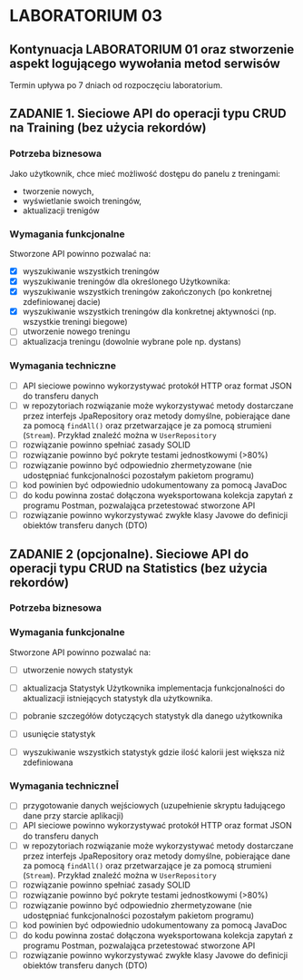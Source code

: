 # LABORATORIUM 03

## Kontynuacja LABORATORIUM 01 oraz stworzenie aspekt logującego wywołania metod serwisów
Termin upływa po 7 dniach od rozpoczęciu laboratorium.
## ZADANIE 1. Sieciowe API do operacji typu CRUD na Training (bez użycia rekordów)

### Potrzeba biznesowa

Jako użytkownik, chce mieć możliwość dostępu do panelu z treningami:

- tworzenie nowych,
- wyświetlanie swoich treningów,
- aktualizacji trenigów

### Wymagania funkcjonalne

Stworzone API powinno pozwalać na:

- [X] wyszukiwanie wszystkich treningów
- [X] wyszukiwanie treningów dla określonego Użytkownika:
- [X] wyszukiwanie wszystkich treningów zakończonych (po konkretnej zdefiniowanej dacie)
- [X] wyszukiwanie wszystkich treningów dla konkretnej aktywności (np. wszystkie treningi biegowe)
- [ ] utworzenie nowego treningu
- [ ] aktualizacja treningu (dowolnie wybrane pole np. dystans)

### Wymagania techniczne

- [ ] API sieciowe powinno wykorzystywać protokół HTTP oraz format JSON do transferu danych
- [ ] w repozytoriach rozwiązanie może wykorzystywać metody dostarczane przez interfejs JpaRepository oraz metody
  domyślne, pobierające dane za pomocą `findAll()` oraz przetwarzające je za pomocą strumieni (`Stream`). Przykład
  znaleźć można w `UserRepository`
- [ ] rozwiązanie powinno spełniać zasady SOLID
- [ ] rozwiązanie powinno być pokryte testami jednostkowymi (>80%)
- [ ] rozwiązanie powinno być odpowiednio zhermetyzowane (nie udostępniać funkcjonalności pozostałym pakietom programu)
- [ ] kod powinien być odpowiednio udokumentowany za pomocą JavaDoc
- [ ] do kodu powinna zostać dołączona wyeksportowana kolekcja zapytań z programu Postman, pozwalająca przetestować
  stworzone API
- [ ] rozwiązanie powinno wykorzystywać zwykłe klasy Javowe do definicji obiektów transferu danych (DTO)

## ZADANIE 2 (opcjonalne). Sieciowe API do operacji typu CRUD na Statistics (bez użycia rekordów)

### Potrzeba biznesowa

### Wymagania funkcjonalne

Stworzone API powinno pozwalać na:

- [ ] utworzenie nowych statystyk
- [ ] aktualizacja Statystyk Użytkownika implementacja funkcjonalności do aktualizacji istniejących statystyk dla
  użytkownika.
- [ ] pobranie szczegółów dotyczących statystyk dla danego użytkownika
- [ ] usunięcie statystyk
- [ ] wyszukiwanie wszystkich statystyk gdzie ilość kalorii jest większa niż zdefiniowana


### Wymagania techniczneĪ

- [ ] przygotowanie danych wejściowych (uzupełnienie skryptu ładującego dane przy starcie aplikacji)
- [ ] API sieciowe powinno wykorzystywać protokół HTTP oraz format JSON do transferu danych
- [ ] w repozytoriach rozwiązanie może wykorzystywać metody dostarczane przez interfejs JpaRepository oraz metody
  domyślne, pobierające dane za pomocą `findAll()` oraz przetwarzające je za pomocą strumieni (`Stream`). Przykład
  znaleźć można w `UserRepository`
- [ ] rozwiązanie powinno spełniać zasady SOLID
- [ ] rozwiązanie powinno być pokryte testami jednostkowymi (>80%)
- [ ] rozwiązanie powinno być odpowiednio zhermetyzowane (nie udostępniać funkcjonalności pozostałym pakietom programu)
- [ ] kod powinien być odpowiednio udokumentowany za pomocą JavaDoc
- [ ] do kodu powinna zostać dołączona wyeksportowana kolekcja zapytań z programu Postman, pozwalająca przetestować
  stworzone API
- [ ] rozwiązanie powinno wykorzystywać zwykłe klasy Javowe do definicji obiektów transferu danych (DTO)
